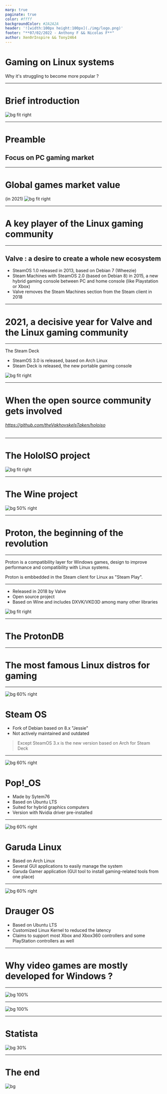 ```yaml
---
marp: true
paginate: true
color: #ffff
backgroundColor: #2A2A2A
header: '![width:100px height:100px](./img/logo.png)'
footer: "**07/02/2022 - Anthony F && Nicolas F**"
author: Xen0rInspire && Tony2464
---
```

<style>
section {
  font-family: 'Century Gothic', serif !important;
  font-size: 26pt
}
</style>
<!-- _class: invert -->

# Gaming on Linux systems <!-- fit -->
Why it's struggling to become more popular ?

---
<!-- _class: invert -->

# Brief introduction
![bg fit right](./img/who_are_you.gif) 

---
<!-- _class: invert -->

# Preamble
## Focus on PC gaming market
---

<!-- _class: invert -->

# Global games market value 
(in 2021)
![bg fit right](./img/market_shares_gaming.png)

---

<!-- _class: invert -->

# A key player of the Linux gaming community
---

<!-- _class: invert -->

## Valve : a desire to create a whole new ecosystem
- SteamOS 1.0 released in 2013, based on Debian 7 (Wheezie)
- Steam Machines with SteamOS 2.0 (based on Debian 8) in 2015, a new hybrid gaming console between PC and home console (like Playstation or Xbox)
- Valve removes the Steam Machines section from the Steam client in 2018

---

<!-- _class: invert -->

# 2021, a decisive year for Valve and the Linux gaming community

---

<!-- _class: invert -->

The Steam Deck
- SteamOS 3.0 is released, based on Arch Linux
- Steam Deck is released, the new portable gaming console

![bg fit right](./img/steam_deck.jpg)

---

<!-- _class: invert -->

# When the open source community gets involved
###### https://github.com/theVakhovskeIsTaken/holoiso
---

<!-- _class: invert -->

# The HoloISO project
![bg fit right](./img/holoiso_desktop.jpg)

---

<!-- _class: invert -->

# The Wine project
![bg 50% right](./img/wine.svg)

---

<!-- _class: invert -->

# Proton, the beginning of the revolution

---


<!-- _class: invert -->

Proton is a compatibility layer for Windows games, design to improve performance and compatibility with Linux systems.

Proton is embbedded in the Steam client for Linux as "Steam Play".

---

<!-- _class: invert -->

- Released in 2018 by Valve
- Open source project
- Based on Wine and includes DXVK/VKD3D among many other libraries

![bg fit right](./img/proton.png)

---

<!-- _class: invert -->

# The ProtonDB

---

<!-- _class: invert -->

# The most famous Linux distros for gaming

---
<!-- _class: invert -->

![bg 60% right](./img/steam_os.jpg)

#
# Steam OS
<!-- To build your own Steam machine -->

- Fork of Debian based on 8.x "Jessie"
- Not actively maintained and outdated

> Except SteamOS 3.x is the new version based on Arch for Steam Deck

---
<!-- _class: invert -->

![bg 60% right](./img/pop_os.svg)

# Pop!_OS

- Made by Sytem76
- Based on Ubuntu LTS
- Suited for hybrid graphics computers
- Version with Nvidia driver pre-installed

---
<!-- _class: invert -->

![bg 60% right](./img/garuda.svg)

# Garuda Linux

- Based on Arch Linux
- Several GUI applications to easily manage the system
- Garuda Gamer application (GUI tool to install gaming-related tools from one place)

---
<!-- _class: invert -->

![bg 60% right](./img/drauger.png)

# Drauger OS

- Based on Ubuntu LTS
- Customized Linux Kernel to reduced the latency
- Claims to support most Xbox and Xbox360 controllers and some PlayStation controllers as well

---

<!-- _class: invert -->

# Why video games are mostly developed for Windows ?

---

<!-- _class: invert -->

<!-- # From the market share perspective -->

![bg 100%](./img/market.png)

---

<!-- _class: invert -->

<!-- # From the market share perspective -->

![bg 100%](./img/market3.png)

---

<!-- _class: invert -->

<!-- # From the market share perspective -->

# Statista

![bg 30%](./img/market2.png)

---

<!-- _class: invert -->

# The end

![bg](./img/the_end.gif)
